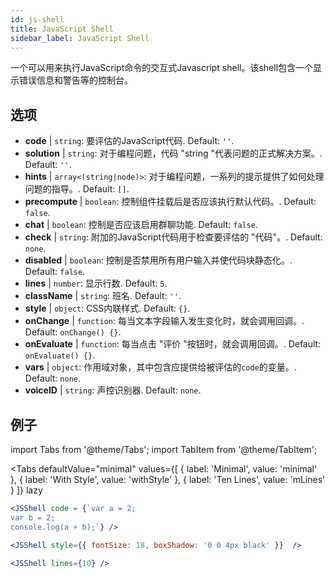 ```yaml
---
id: js-shell
title: JavaScript Shell
sidebar_label: JavaScript Shell
---
```


一个可以用来执行JavaScript命令的交互式Javascript shell。该shell包含一个显示错误信息和警告等的控制台。

## 选项

* __code__ | `string`: 要评估的JavaScript代码. Default: `''`.
* __solution__ | `string`: 对于编程问题，代码 "string "代表问题的正式解决方案。. Default: `''`.
* __hints__ | `array<(string|node)>`: 对于编程问题，一系列的提示提供了如何处理问题的指导。. Default: `[]`.
* __precompute__ | `boolean`: 控制组件挂载后是否应该执行默认代码。. Default: `false`.
* __chat__ | `boolean`: 控制是否应该启用群聊功能. Default: `false`.
* __check__ | `string`: 附加的JavaScript代码用于检查要评估的 "代码"。. Default: `none`.
* __disabled__ | `boolean`: 控制是否禁用所有用户输入并使代码块静态化。. Default: `false`.
* __lines__ | `number`: 显示行数. Default: `5`.
* __className__ | `string`: 班名. Default: `''`.
* __style__ | `object`: CSS内联样式. Default: `{}`.
* __onChange__ | `function`: 每当文本字段输入发生变化时，就会调用回调。. Default: `onChange() {}`.
* __onEvaluate__ | `function`: 每当点击 "评价 "按钮时，就会调用回调。. Default: `onEvaluate() {}`.
* __vars__ | `object`: 作用域对象，其中包含应提供给被评估的`code`的变量。. Default: `none`.
* __voiceID__ | `string`: 声控识别器. Default: `none`.


## 例子

import Tabs from '@theme/Tabs';
import TabItem from '@theme/TabItem';

<Tabs
    defaultValue="minimal"
    values={[
        { label: 'Minimal', value: 'minimal' },
        { label: 'With Style', value: 'withStyle' },
        { label: 'Ten Lines', value: 'mLines' }
    ]}
    lazy
>

<TabItem value="minimal">

```jsx live
<JSShell code = {`var a = 2; 
var b = 2;
console.log(a + b);`} />
```

</TabItem>

<TabItem value="withStyle">

```jsx live
<JSShell style={{ fontSize: 18, boxShadow: '0 0 4px black' }}  />
```

</TabItem>

<TabItem value="mLines">

```jsx live
<JSShell lines={10} />
```

</TabItem>

</Tabs>




